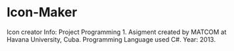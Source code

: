 # Icon-Maker
Icon creator
Info: Project Programming 1. Asigment created by MATCOM at Havana University, Cuba.
Programming Language used C#. 
Year: 2013.


